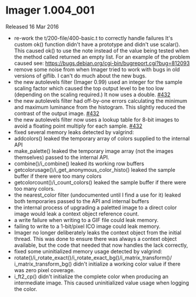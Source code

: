 # Imager 1.004_001

Released 16 Mar 2016

- re-work the t/200-file/400-basic.t to correctly handle failures It's custom ok() function didn't have a prototype and didn't use scalar(). This caused ok() to use the note instead of the value being tested when the method called returned an empty list. For an example of the problem caused see: https://bugs.debian.org/cgi-bin/bugreport.cgi?bug=812093 
- remove some noise from when Imager tried to work with bugs in old versions of giflib. I can't do much about the new bugs. 
- the new autolevels filter (Imager 0.99) used an integer for the sample scaling factor which caused the top output level to be too low (depending on the scaling required.) It now uses a double. [#432](https://github.com/tonycoz/imager/issues/432) 
- the new autolevels filter had off-by-one errors calculating the minimum and maximum luminance from the histogram. This slightly reduced the contrast of the output image. [#432](https://github.com/tonycoz/imager/issues/432) 
- the new autolevels filter now uses a lookup table for 8-bit images to avoid a floating point multiply for each sample. [#432](https://github.com/tonycoz/imager/issues/432) 
- fixed several memory leaks detected by valgrind: 
- addcolors() leaked the temporary array of colors supplied to the internal API 
- make_palette() leaked the temporary image array (not the images themselves) passed to the internal API. 
- combine()/i_combine() leaked its working row buffers 
- getcolorusage()/i_get_anonymous_color_histo() leaked the sample buffer if there were too many colors 
- getcolorcount()/i_count_colors() leaked the sample buffer if there were too many colors. 
- the nearest_color filter (undocumented until I find a use for it) leaked both temporaries passed to the API and internal buffers 
- the internal process of upgrading a paletted image to a direct color image would leak a context object reference count. 
- a write failure when writing to a GIF file could leak memory. 
- failing to write to a 1-bit/pixel ICO image could leak memory. 
- Imager no longer deliberately leaks the context object from the initial thread. This was done to ensure there was always a context object available, but the code that needed that now handles the lack correctly, 
- fixed some uninitialized memory usage detected by valgrind: 
- rotate()/i_rotate_exact()/i_rotate_exact_bg()/i_matrix_transform()/ i_matrix_transform_bg() didn't initialize a working color value if there was zero pixel coverage. 
- i_ft2_cp() didn't initialize the complete color when producing an intermediate image. This caused uninitialized value usage when logging the color.